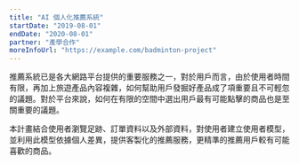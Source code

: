 ```yaml
---
title: "AI 個人化推薦系統"
startDate: "2019-08-01"
endDate: "2020-08-01"
partner: "產學合作"
moreInfoUrl: "https://example.com/badminton-project"
---
```


推薦系統已是各大網路平台提供的重要服務之一，對於用戶而言，由於使用者時間有限，再加上旅遊產品內容複雜，如何幫助用戶發掘好產品成了項重要且不可輕忽的議題。對於平台來說，如何在有限的空間中選出用戶最有可能點擊的商品也是至關重要的議題。

本計畫結合使用者瀏覽足跡、訂單資料以及外部資料，對使用者建立使用者模型，並利用此模型依據個人差異，提供客製化的推薦服務，更精準的推薦用戶較有可能喜歡的商品。
